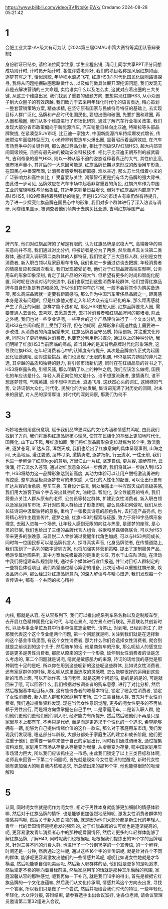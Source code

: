https://www.bilibili.com/video/BV1NtsKejEWk/
Credamo 2024-08-28 05:21:42

# 1
合肥工业大学-A+级大有可为队【2024第三届CMAU市策大赛特等奖团队答辩录制】

身份验证已结束, 请检法位同学注意, 学生全程出镜, 请问上同学共享PPT评分问想成功则计时, 计时员开始计时, 各位评委老师好, 我们的项目名称是风展红旗如画, 逐梦苍穹之下, 恰似风貌, 年华积水浪遏飞花, 红旗HS3向时代化国民化破圈路径探寻, 我将从问题挖掘破圈思路做什么, 以及如何做具体展开深挖源问题, 我们发现无非是去解决营销的三大命题, 卖给谁卖什么以及怎么卖, 这就对应着出圈的三大关键, 从这三个维度出发, 我们找到了重要的破题方向, 要想实现红旗HS3, 从小众圈子到大众圈子的有效跨越, 我们致力于去采用年轻化时代化的语言表达, 精心策划一整套营销策略方案, 精益求精, 在坚守原有国家与民族符号特征的基础上, 去实现目标人群广泛化, 品牌和产品时代化国民化, 要想出圈和破圈, 先要扩圈和建圈, 再入圈和融圈, 我们从多个维度进行了市场化研究, 通过了解汽车行业相关政策, 我们发现大部分省市政策偏向于新能源汽车, 汽车销量日益向比亚迪, 特斯拉等头部品牌聚拢, 在紧凑型SUV市场, 比亚迪一家独大, 中国新能源汽车持续爆发式增长, 传统燃油车面临转型压力, 小米跨界转型造车火爆出圈, 显著昭示着品牌效应, 在汽车市场竞争中的关键作用, 那么通过竞品分析, 相比于同级SUV红旗HS3, 超大内部空间同级领先, 且拥有最先进的被动安全科技技术, 相比于比亚迪王朝系列的威武霸气, 吉利帝豪的豪气HS3, 则以一种从容不迫的姿态诠释着真正的大气, 其性价比高, 但市场声量小, 其背后的一大原因可能是, 红旗品牌长期以来形成的政治用车形象, 在国民心中根深蒂固, 让消费者感受到有距离感, 难以亲近, 那么苏七凭借着小米的广泛影响力和高性价比, 广受喜爱与关注, 鸿蒙智行更是拥有华为品牌的强大背书, 由此进一步可见, 品牌效应在汽车市场中起着非常重要的角色, 红旗汽车作为中国工业的璀璨明珠与骄傲象征, 其近年来销量日益增长, 但对于红旗品牌内部旗下产品H5HS5, HQ9都保持着强强劲的销量, 但是HS3它的市场占有率仍然有待提升, 为了进一步探究红旗品牌在国民心中的形象, 我们对多个群体进行了深入访谈与调研, 问卷结果显示, 被调查者他们倾向于去购买比亚迪, 吉利红旗等国产品

# 2
牌汽车, 他们对红旗品牌的了解是有限的, 认为红旗品牌是沉稳大气, 高端奢华的购买意向并不高, 我们通过对比分析, 将被访者是分为了两类, 然后重点去关注第二类群体, 通过深入调研第二类群体的人群特征, 我们锁定了三大目标人群, 分别是女性消费者, 新入职白领以及家庭用车市场, 我们也进一步通过访谈去把握, 年轻消费者的情感反应和深层次看法, 我们发现被受访者, 他们对于红旗品牌高端车型啊, 公务用车的形象印象深刻, 肯定了其产品的外观大气, 但希望有更多的时尚和智能化配置, 同时呢在访谈对话的交流中, 我们也察觉到这些消费年轻群体, 他们觉得红旗品牌与自身形象是有违和感的, 所以他们在购车的时候, 一般不会将其作为购买备选项, 那么高端品牌就一定要有距离感吗, 那么作为中国汽车奢侈品品牌之一, 距离感本身是没有问题的, 但是红旗他又想走入年轻大众去造年轻化的车, 那么距离感就产生了真正的问题, 怎样才能不违和呢, 那么HS3要想入圈, 红旗品牌要先入圈, 需要普通人去谈论, 去喜欢, 去愿意去开, 去打掉消费者和红旗品牌间的那堵墙, 除此之外呢, 我们也对一些专业评呃, 一些平台的这个产品评价进行了一个文本分析, 发现HS3在空间和配置上受到了好评, 但在油耗啊, 品牌形象和高速性能上需要进一步改进, 从消费者的角度展望未来, 红旗品牌要坚守品质, 持续创新, 并注重文化传承, 同时为了更好地触达消费者, 也要充分利用新兴媒介, 通过以上的种种分析, 我们明晰了红旗HS3当前面临的痛点, 首当其冲的是其背后品牌时代化形象滞后, 这导致红旗HS3, 在年轻消费者心中的认知度有待提升, 其次是品牌宣传正式为起国民化征途遇阻, 面对这些挑战, 我们也发现了无限的机遇, HS3是实力铸就的非凡之选, 其卓越的品质和独特的魅力, 将引领市场新机遇, 同时在在红旗品质的背书之下, HS3将崭露头角, 引领风骚, 那么明确了以上的种种之后, 我们应该怎么做呢, 国民化的车应该是什么, 年轻人真正向往的又是什么, 谁不想激流勇进, 激情勇烈, 谁不想逐梦苍穹, 气魄英雄, 谁不想中流击水, 浪遏飞舟, 这跃然心头的词汇, 这磅礴的气势, 让诗词朝大众化, 时代化, 民族化的方向发展, 集诗词充满了对历史的回顾, 对未来的展望, 对人民的深情厚谊, 对时代的深刻洞察, 那我们为何不

# 3
巧妙地去借用这份意境, 赋予我们品牌更深远的文化内涵和情感共鸣呢, 由此我们找到了方向, 我们将重构红旗品牌核心理念, 使其在民族化的基础上更加地时代化, 国民化, 山下山下风, 展红旗如画, 我们将红旗品牌形象定位凝练为16个字, 激流勇进, 逐梦苍穹, 旷达从容, 浑然天成, 我们也给出了红旗意向的具体呈现事例, 山海之间, 天高地远, 漫江碧透, 层林尽染, 激情勇进, 逐梦扬帆, 行云流水, 一往无前, 我们也进一步解读了红旗logo的意境, 万里江山一片红, 坚定自信, 更从容, 踏步前行, 云浪涌, 行云流水入苍穹, 通过对红旗意象的进一步解读, 我们将其进一步融入到HS3中, HS3将助力这一品牌形象达到新高度, 其动力体验可以让用户酣畅激流勇进的驾控感, 整车造型极具逐梦苍穹的未来感, 人性化的人性化的配置, 可以让出行更有旷达从容的治愈感, 整车车身, 车身设计语言, 到处展露出一种浑然天成的高级美感, 我们用大游客卫四个字去突出其空间大, 油耗低, 智能化, 安全性能高的特点, 我们将重点关注人群从原有的老师, 公务员等特定群体, 扩建到女性消费者, 新入职白领以及家庭用车市场, 并针对四类人群给出了形象即刻, 那么具体如何做呢, 我们从长长征诗词中汲取独特的意象, 重构了一张极具诗意的颜色名片, 去打造产品亮点, 也将精心制作主题宣传片, 逐梦之旅, 红旗HS3的探索与征服, 致力于将16字品牌形象理念, 去融入进每一个场景, 让年轻人感到无限的向往与热爱, 是逐梦的座驾, 是心灵的归宿, 我们也给出了三组的品牌代言人组合, 谷歌和吴磊强强联合, 可以为HS3带来更多的张晚意, 马启悦二人曾参演过觉醒年代角色加成, 可以与HS3共同成长, 同时每一位国民都可以是品牌代言人, 探寻真实声音, 化身品牌使者, 在传播道路上, 我们策划了一系列的数字营销方案, 也将加强实体营销策略, 提出了定制服务产品, 畅游专属地图系列, 其中方案优先级最高的是重走长征, 万水千山车队活动, 在活动中我们将组建车队规划路线, 通过多个媒体进行宣传报道, 并针对目标人群制定的一些特色体验项目, 我们希望通过精心筹密的准备, 此次活动可以重塑红旗形象, 焕发品牌心声, 那么经过对红旗品牌意向, 的深入解读与与精心塑造, 我们发现每一个宣传语中, 都有一个共同的核心精神

# 4
内核, 那就是从容, 在从容系列下, 我们可以推出呃系列车系名称以及定制版车型, 去开启红色精神国民化新时代, 与地点景点, 地方景点进行联名, 开启联名共创新时代, 以及与事业单位及其中行事单位意志金取代, 请停止, 对到哦, 已经到浙江了, 好那我代表这个这个专业组两个问题, 第一个问题就是呃, 关注到我们就是在选择新的这个基金市场里面, 有这个女性消费者, 那为什么你们会选择女性消费者, 就会到就是之前谈到的这个关于, 然后骑车的话, 他是商务车的形象, 那么呃给人的感觉应该是更多是男性消费者, 那那从原来的这个一个形象, 延伸到女性消费者的话是怎么考虑的, 第二个问题就是说呃, 嗯就是敏感肌力的来源, 诗词的话给我的感觉是那种刚性十足的是吧, 所以你在用到这些呃新的这些呃这些群体, 比如说女性消费者, 还有家庭群体的时候, 那么呃从这里面选取的灵感嗯, 怎么能够很好的运用到这些新的市场上面, 可以开始作答, 请问老师, 就是这两个问题吗, 是的是的是的, 可是就回来了哦, 可以回答什么, 我们根据对被调查者的购车意愿, 进行了对比分析, 然后然后根据基本呃目标人群, 这有售价办者的嗯基本特征, 锁定了嗯女性消费者, 锁定了女性消费者, 新入职人群和和家庭用车市场, 三个三类目标人群, 首先对于女性消费者, 我们通过搜集资料发现, 现在当代女性意识觉醒, 更多的呃女性更多的不再依赖于男性出行, 而是将方向盘掌握在自己手中, 二是家庭用车, 二是新入职人群, 他们他们更他们更他们他们刚入职, 经济能力有所提升, 然后然后嗯他们不再是只是家里基本上都有车, 不再只是代步, 而是而是更追求于个性化的一个追求, 希望能够拥有一辆, 能够为自己提供情绪价值的这样一款车, 那么对于家庭用车市场, 我们发现我们发现嗯, 嗯这部分年龄段, 大部分都处于家庭生活的建立和成长阶段, 他们更注重于他们, 更需要一辆车来便于自己的家庭出行, 同时我们通过调研发, 通过搜集资料发现, 家庭用车市场从存量从存量变为增量, 从增量变为存量, 嗯中国家庭用车市场潜力巨大, 所以我们应该抓住这一市场, 由此我们锁定了以上三类目标群体啊, 老师我来回答一下第二个问题呃, 首先就是现如今女性意识的觉醒呢, 新时代女性她有更加强大的呃自我内核和追求, 所总结出来的那16个字, 他也能够很好的呃理解和

# 5
认同, 同时呢女性就是呃作为呃女性, 相对于男性本身就能够更加细腻的情感体验嘛, 然后对于红旗品牌的情怀, 也是能够更加强烈地感知呃, 激发女性消费者群体的情感共鸣呃, 然后关于新入职白领的话, 就是因为他们大部分都是新生代的年轻人, 青年一代的爱国情怀是呃愈发的强烈的, 对于红旗品牌的认可度也是逐渐提高的, 呃, 更容易激发青年消费者心中的那种呃爱国情怀, 然后让更多的年轻群体能够了解红旗品牌, 了解H43, 同时呢我们也根据呃, 呃根据我们提炼出的16个字的品牌理念, 针对三类不同的消费人群, 也进行了一个分别16字的一个宣传语, 的一个解释, 时间还是一分钟, 然后通过这些呃, 通过这些16个字的宣传语呃, 就是针对各个不同的群体, 能够呃更容易激发出他们的一些情感共鸣呃, 呃呃比如说女性她就是才华横溢, 然后呃能够自信呃美丽呃, 然后新入职群体的话, 他们就是更多的是呃追求, 然后坚定不移的呃向着目标前进, 然后家庭用车的话就是那种其乐融融的氛围, 家庭温馨从容的那种感觉, 呃我再做一下补充, 就是我们16字的得出, 首先是根据它红旗品牌的一个文化底蕴嘛, 然后我们从文化传承啊, 情感共鸣这个方向去出发, 寻找一个答案, 所以我们只是做了一个尝试, 然后并呃结合我们时代的特征, 一些年轻化, 年轻化, 大众评分报, 答辩结束, 请参赛选手出出会议室好, 谢各位老师, 请会议管理员邀请第二第32组进入会议,

